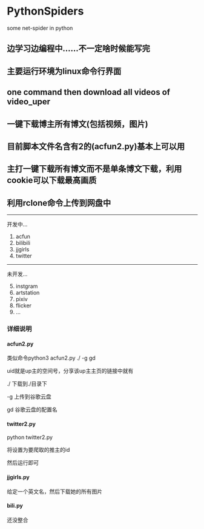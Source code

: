 # PythonSpiders
some net-spider in python

## 边学习边编程中……不一定啥时候能写完
## 主要运行环境为linux命令行界面
## one command then download all videos of video_uper
## 一键下载博主所有博文(包括视频，图片)
## 目前脚本文件名含有2的(acfun2.py)基本上可以用
## 主打一键下载所有博文而不是单条博文下载，利用cookie可以下载最高画质
## 利用rclone命令上传到网盘中

-------------------
开发中...

1. acfun
2. bilibili
3. jjgirls
4. twitter

-------------------
未开发...

5. instgram
6. artstation
7. pixiv
8. flicker
9. ...

### 详细说明

#### acfun2.py

类似命令python3 acfun2.py <uid> ./ -g gd

uid就是up主的空间号，分享该up主主页的链接中就有

./ 下载到./目录下

-g 上传到谷歌云盘

gd 谷歌云盘的配置名

#### twitter2.py

python twitter2.py <id>

将<id>设置为要爬取的推主的id

然后运行即可

#### jjgirls.py

给定一个英文名，然后下载她的所有图片


#### bili.py

还没整合


